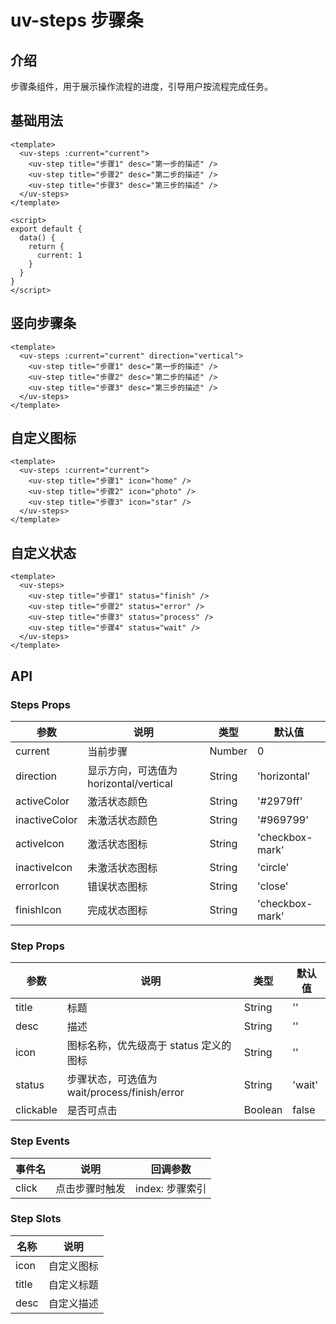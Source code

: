 # uv-steps 步骤条

## 介绍

步骤条组件，用于展示操作流程的进度，引导用户按流程完成任务。

## 基础用法

```vue
<template>
  <uv-steps :current="current">
    <uv-step title="步骤1" desc="第一步的描述" />
    <uv-step title="步骤2" desc="第二步的描述" />
    <uv-step title="步骤3" desc="第三步的描述" />
  </uv-steps>
</template>

<script>
export default {
  data() {
    return {
      current: 1
    }
  }
}
</script>
```

## 竖向步骤条

```vue
<template>
  <uv-steps :current="current" direction="vertical">
    <uv-step title="步骤1" desc="第一步的描述" />
    <uv-step title="步骤2" desc="第二步的描述" />
    <uv-step title="步骤3" desc="第三步的描述" />
  </uv-steps>
</template>
```

## 自定义图标

```vue
<template>
  <uv-steps :current="current">
    <uv-step title="步骤1" icon="home" />
    <uv-step title="步骤2" icon="photo" />
    <uv-step title="步骤3" icon="star" />
  </uv-steps>
</template>
```

## 自定义状态

```vue
<template>
  <uv-steps>
    <uv-step title="步骤1" status="finish" />
    <uv-step title="步骤2" status="error" />
    <uv-step title="步骤3" status="process" />
    <uv-step title="步骤4" status="wait" />
  </uv-steps>
</template>
```

## API

### Steps Props

| 参数 | 说明 | 类型 | 默认值 |
|------|------|------|--------|
| current | 当前步骤 | Number | 0 |
| direction | 显示方向，可选值为 horizontal/vertical | String | 'horizontal' |
| activeColor | 激活状态颜色 | String | '#2979ff' |
| inactiveColor | 未激活状态颜色 | String | '#969799' |
| activeIcon | 激活状态图标 | String | 'checkbox-mark' |
| inactiveIcon | 未激活状态图标 | String | 'circle' |
| errorIcon | 错误状态图标 | String | 'close' |
| finishIcon | 完成状态图标 | String | 'checkbox-mark' |

### Step Props

| 参数 | 说明 | 类型 | 默认值 |
|------|------|------|--------|
| title | 标题 | String | '' |
| desc | 描述 | String | '' |
| icon | 图标名称，优先级高于 status 定义的图标 | String | '' |
| status | 步骤状态，可选值为 wait/process/finish/error | String | 'wait' |
| clickable | 是否可点击 | Boolean | false |

### Step Events

| 事件名 | 说明 | 回调参数 |
|--------|------|----------|
| click | 点击步骤时触发 | index: 步骤索引 |

### Step Slots

| 名称 | 说明 |
|------|------|
| icon | 自定义图标 |
| title | 自定义标题 |
| desc | 自定义描述 |
``` 